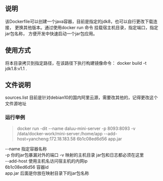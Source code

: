 

## 说明
该Dockerfile可以创建一个java容器，目前是指定的jdk8，也可以自行更改下载连接，
更换其他版本。通过使用docker run 命令 挂载宿主机目录，指定端口，指定jar包名称，
方便开发中快速启动一个jar包应用。


## 使用方式
将本目录拷贝到指定路径，在该路径下执行构建镜像命令：
docker build -t jdk1.8:v1.1 .


## 文件说明
sources.list
目前是针对debian10的国内阿里云源，需要改其他的，记得更改这个文件源地址

### 运行举例

> docker run -dit --name daluu-mini-server -p 8093:8093 -v /data/docker-work/mini-server:/home/app --add-host=yancheng:172.18.183.58 6b1c08ed6d56 app.jar

--name 指定容器名称  
-p 你的jar包暴漏对外的端口 
-v 映射的主机目录 jar包和日志都必须在这里  
--add-host 使用主机名访问宿主机的内网ip  
6b1c08ed6d56 容器id  
app.jar 后面是你放在映射目录下的jar包名称

